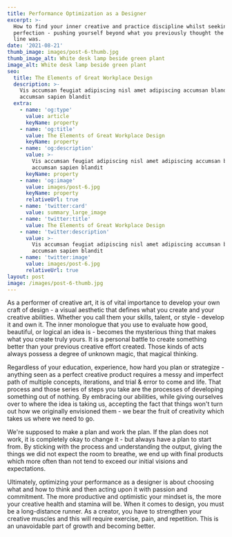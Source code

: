 ```yaml
---
title: Performance Optimization as a Designer
excerpt: >-
  How to find your inner creative and practice discipline whilst seeking
  perfection - pushing yourself beyond what you previously thought the final
  line was.
date: '2021-08-21'
thumb_image: images/post-6-thumb.jpg
thumb_image_alt: White desk lamp beside green plant
image_alt: White desk lamp beside green plant
seo:
  title: The Elements of Great Workplace Design
  description: >-
    Vis accumsan feugiat adipiscing nisl amet adipiscing accumsan blandit
    accumsan sapien blandit
  extra:
    - name: 'og:type'
      value: article
      keyName: property
    - name: 'og:title'
      value: The Elements of Great Workplace Design
      keyName: property
    - name: 'og:description'
      value: >-
        Vis accumsan feugiat adipiscing nisl amet adipiscing accumsan blandit
        accumsan sapien blandit
      keyName: property
    - name: 'og:image'
      value: images/post-6.jpg
      keyName: property
      relativeUrl: true
    - name: 'twitter:card'
      value: summary_large_image
    - name: 'twitter:title'
      value: The Elements of Great Workplace Design
    - name: 'twitter:description'
      value: >-
        Vis accumsan feugiat adipiscing nisl amet adipiscing accumsan blandit
        accumsan sapien blandit
    - name: 'twitter:image'
      value: images/post-6.jpg
      relativeUrl: true
layout: post
image: /images/post-6-thumb.jpg
---
```

As a performer of creative art, it is of vital importance to develop your own craft of design - a visual aesthetic that defines what you create and your creative abilities. Whether you call them your skills, talent, or style - develop it and own it.  The inner monologue that you use to evaluate how good, beautiful, or logical an idea is - becomes the mysterious thing that makes what you create truly yours. It is a personal battle to create something better than your previous creative effort created. Those kinds of acts always possess a degree of unknown magic, that magical thinking.

Regardless of your education, experience, how hard you plan or strategize - anything seen as a perfect creative product requires a messy and imperfect path of multiple concepts, iterations, and trial & error to come and life. That process and those series of steps you take are the processes of developing something out of nothing. By embracing our abilities, while giving ourselves over to where the idea is taking us, accepting the fact that things won't turn out how we originally envisioned them - we bear the fruit of creativity which takes us where we need to go.

We're supposed to make a plan and work the plan. If the plan does not work, it is completely okay to change it - but always have a plan to start from. By sticking with the process and understanding the output, giving the things we did not expect the room to breathe, we end up with final products which more often than not tend to exceed our initial visions and expectations.

Ultimately, optimizing your performance as a designer is about choosing what and how to think and then acting upon it with passion and commitment. The more productive and optimistic your mindset is, the more your creative health and stamina will be. When it comes to design, you must be a long-distance runner. As a creator, you have to strengthen your creative muscles and this will require exercise, pain, and repetition. This is  an unavoidable part of growth and becoming better.
